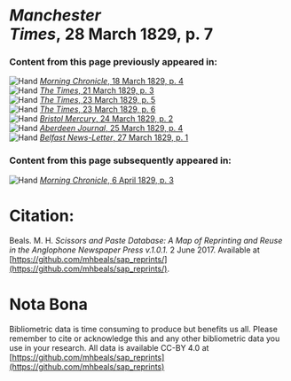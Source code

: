 # *Manchester Times*, 28 March 1829, p. 7  
  
### Content from this page previously appeared in:  
![Hand](http://scissorsandpaste.net/wp-content/uploads/2017/06/smallhandpointer.png) [*Morning Chronicle*, 18 March 1829, p. 4](https://mhbeals.github.io/sap_html/Morning-Chronicle/Morning-Chronicle-18-March-1829-p-4)  
![Hand](http://scissorsandpaste.net/wp-content/uploads/2017/06/smallhandpointer.png) [*The Times*, 21 March 1829, p. 3](https://mhbeals.github.io/sap_html/The-Times/The-Times-21-March-1829-p-3)  
![Hand](http://scissorsandpaste.net/wp-content/uploads/2017/06/smallhandpointer.png) [*The Times*, 23 March 1829, p. 5](https://mhbeals.github.io/sap_html/The-Times/The-Times-23-March-1829-p-5)  
![Hand](http://scissorsandpaste.net/wp-content/uploads/2017/06/smallhandpointer.png) [*The Times*, 23 March 1829, p. 6](https://mhbeals.github.io/sap_html/The-Times/The-Times-23-March-1829-p-6)  
![Hand](http://scissorsandpaste.net/wp-content/uploads/2017/06/smallhandpointer.png) [*Bristol Mercury*, 24 March 1829, p. 2](https://mhbeals.github.io/sap_html/Bristol-Mercury/Bristol-Mercury-24-March-1829-p-2)  
![Hand](http://scissorsandpaste.net/wp-content/uploads/2017/06/smallhandpointer.png) [*Aberdeen Journal*, 25 March 1829, p. 4](https://mhbeals.github.io/sap_html/Aberdeen-Journal/Aberdeen-Journal-25-March-1829-p-4)  
![Hand](http://scissorsandpaste.net/wp-content/uploads/2017/06/smallhandpointer.png) [*Belfast News-Letter*, 27 March 1829, p. 1](https://mhbeals.github.io/sap_html/Belfast-News-Letter/Belfast-News-Letter-27-March-1829-p-1)  
  
### Content from this page subsequently appeared in:  
![Hand](http://scissorsandpaste.net/wp-content/uploads/2017/06/smallhandpointer.png) [*Morning Chronicle*, 6 April 1829, p. 3](https://mhbeals.github.io/sap_html/Morning-Chronicle/Morning-Chronicle-6-April-1829-p-3)  


# Citation: 

Beals. M. H. *Scissors and Paste Database: A Map of Reprinting and Reuse in the Anglophone Newspaper Press v.1.0.1.* 2 June 2017. Available at [https://github.com/mhbeals/sap_reprints/](https://github.com/mhbeals/sap_reprints/). 

# Nota Bona

Bibliometric data is time consuming to produce but benefits us all. Please remember to cite or acknowledge this and any other bibliometric data you use in your research. All data is available CC-BY 4.0 at [https://github.com/mhbeals/sap_reprints](https://github.com/mhbeals/sap_reprints)